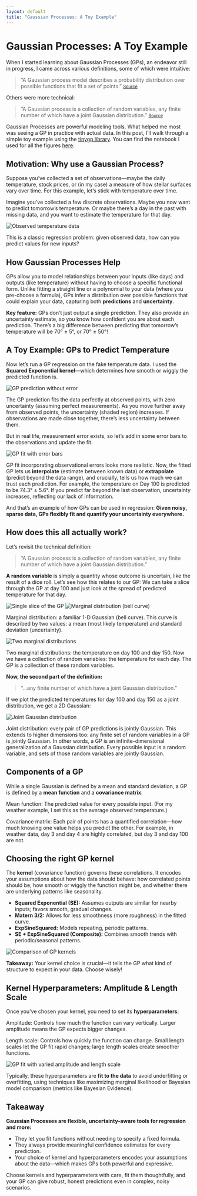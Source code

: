 ```yaml
---
layout: default
title: "Gaussian Processes: A Toy Example"
---
```


# Gaussian Processes: A Toy Example

When I started learning about Gaussian Processes (GPs), an endeavor still in progress, I came across various definitions, some of which were intuitive:

> “A Gaussian process model describes a probability distribution over possible functions that fit a set of points.”
> <small><a href="https://arxiv.org/html/2009.10862v5" target="_blank">Source</a></small>

Others were more technical:

> “A Gaussian process is a collection of random variables, any finite number of which have a joint Gaussian distribution.”
> <small><a href="https://gaussianprocess.org/gpml/chapters/RW.pdf" target="_blank">Source</a></small>

Gaussian Processes are powerful modeling tools. What helped me most was seeing a GP in practice with actual data. In this post, I’ll walk through a simple toy example using the [tinygp library](https://tinygp.readthedocs.io/en/stable). You can find the notebook I used for all the figures [here](https://github.com/zoekko).

## Motivation: Why use a Gaussian Process?

Suppose you’ve collected a set of observations—maybe the daily temperature, stock prices, or (in my case) a measure of how stellar surfaces vary over time. For this example, let’s stick with temperature over time.

Imagine you’ve collected a few discrete observations. Maybe you now want to predict tomorrow’s temperature. Or maybe there’s a day in the past with missing data, and you want to estimate the temperature for that day.

<div class="image-container">
  <img src="data.png" alt="Observed temperature data" />
</div>

This is a classic regression problem: given observed data, how can you predict values for new inputs?

## How Gaussian Processes Help

GPs allow you to model relationships between your inputs (like days) and outputs (like temperature) without having to choose a specific functional form. Unlike fitting a straight line or a polynomial to your data (where you pre-choose a formula), GPs infer a distribution over possible functions that could explain your data, capturing both **predictions** and **uncertainty**.

**Key feature:** GPs don’t just output a single prediction. They also provide an uncertainty estimate, so you know how confident you are about each prediction. There’s a big difference between predicting that tomorrow’s temperature will be 70° ± 5°, or 70° ± 50°!

## A Toy Example: GPs to Predict Temperature

Now let’s run a GP regression on the fake temperature data. I used the **Squared Exponential kernel**—which determines how smooth or wiggly the predicted function is.

<div class="image-container">
  <img src="gp_no_error.png" alt="GP prediction without error" />
</div>

The GP prediction fits the data perfectly at observed points, with zero uncertainty (assuming perfect measurements). As you move further away from observed points, the uncertainty (shaded region) increases. If observations are made close together, there’s less uncertainty between them.

But in real life, measurement error exists, so let’s add in some error bars to the observations and update the fit.

<div class="image-container">
  <img src="gp_with_error.png" alt="GP fit with error bars" />
</div>

GP fit incorporating observational errors looks more realistic. Now, the fitted GP lets us **interpolate** (estimate between known data) or **extrapolate** (predict beyond the data range), and crucially, tells us how much we can trust each prediction. For example, the temperature on Day 100 is predicted to be 74.3° ± 5.6°. If you predict far beyond the last observation, uncertainty increases, reflecting our lack of information.

And that’s an example of how GPs can be used in regression: **Given noisy, sparse data, GPs flexibly fit and quantify your uncertainty everywhere.**

## How does this all actually work?

Let’s revisit the technical definition:

> “A Gaussian process is a collection of random variables, any finite number of which have a joint Gaussian distribution.”

**A random variable** is simply a quantity whose outcome is uncertain, like the result of a dice roll. Let’s see how this relates to our GP: We can take a slice through the GP at day 100 and just look at the spread of predicted temperature for that day.

<div class="image-container">
  <img src="data_one_marg.png" alt="Single slice of the GP" />
  <img src="one_marg.png" alt="Marginal distribution (bell curve)" />
</div>

Marginal distribution: a familiar 1-D Gaussian (bell curve). This curve is described by two values: a mean (most likely temperature) and standard deviation (uncertainty).

<div class="image-container">
  <img src="two_marg.png" alt="Two marginal distributions" />
</div>

Two marginal distributions: the temperature on day 100 and day 150. Now we have a collection of random variables: the temperature for each day. The GP is a collection of these random variables.

**Now, the second part of the definition:**

> “…any finite number of which have a joint Gaussian distribution.”

If we plot the predicted temperatures for day 100 and day 150 as a joint distribution, we get a 2D Gaussian:

<div class="image-container">
  <img src="joint_gaussian.png" alt="Joint Gaussian distribution" />
</div>

Joint distribution: every pair of GP predictions is jointly Gaussian. This extends to higher dimensions too: any finite set of random variables in a GP is jointly Gaussian. In other words, a GP is an infinite-dimensional generalization of a Gaussian distribution. Every possible input is a random variable, and sets of those random variables are jointly Gaussian.

## Components of a GP

While a single Gaussian is defined by a mean and standard deviation, a GP is defined by a **mean function** and a **covariance matrix**.

Mean function: The predicted value for every possible input. (For my weather example, I set this as the average observed temperature.)

Covariance matrix: Each pair of points has a quantified correlation—how much knowing one value helps you predict the other. For example, in weather data, day 3 and day 4 are highly correlated, but day 3 and day 100 are not.

## Choosing the right GP kernel

The **kernel** (covariance function) governs these correlations. It encodes your assumptions about how the data should behave: how correlated points should be, how smooth or wiggly the function might be, and whether there are underlying patterns like seasonality.

* **Squared Exponential (SE):** Assumes outputs are similar for nearby inputs; favors smooth, gradual changes.
* **Matern 3/2:** Allows for less smoothness (more roughness) in the fitted curve.
* **ExpSineSquared:** Models repeating, periodic patterns.
* **SE + ExpSineSquared (Composite):** Combines smooth trends with periodic/seasonal patterns.

<div class="image-container">
  <img src="kernel_choice.png" alt="Comparison of GP kernels" />
</div>

**Takeaway:** Your kernel choice is crucial—it tells the GP what kind of structure to expect in your data. Choose wisely!

## Kernel Hyperparameters: Amplitude & Length Scale

Once you’ve chosen your kernel, you need to set its **hyperparameters**:

Amplitude: Controls how much the function can vary vertically. Larger amplitude means the GP expects bigger changes.

Length scale: Controls how quickly the function can change. Small length scales let the GP fit rapid changes; large length scales create smoother functions.

<div class="image-container">
  <img src="hyperparameter_choice.png" alt="GP fit with varied amplitude and length scale"/>
</div>

Typically, these hyperparameters are **fit to the data** to avoid underfitting or overfitting, using techniques like maximizing marginal likelihood or Bayesian model comparison (metrics like Bayesian Evidence).

## Takeaway

**Gaussian Processes are flexible, uncertainty-aware tools for regression and more:**

* They let you fit functions without needing to specify a fixed formula.
* They always provide meaningful confidence estimates for every prediction.
* Your choice of kernel and hyperparameters encodes your assumptions about the data—which makes GPs both powerful and expressive.

Choose kernels and hyperparameters with care, fit them thoughtfully, and your GP can give robust, honest predictions even in complex, noisy scenarios.
